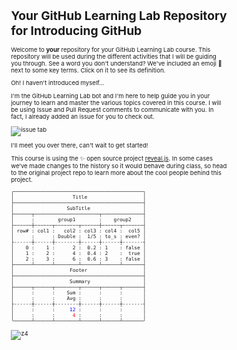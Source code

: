 # Your GitHub Learning Lab Repository for Introducing GitHub

Welcome to **your** repository for your GitHub Learning Lab course. This repository will be used during the different activities that I will be guiding you through. See a word you don't understand? We've included an emoji 📖 next to some key terms. Click on it to see its definition.

Oh! I haven't introduced myself...

I'm the GitHub Learning Lab bot and I'm here to help guide you in your journey to learn and master the various topics covered in this course. I will be using Issue and Pull Request comments to communicate with you. In fact, I already added an issue for you to check out.

![issue tab](https://lab.github.com/public/images/issue_tab.png)

I'll meet you over there, can't wait to get started!

This course is using the :sparkles: open source project [reveal.js](https://github.com/hakimel/reveal.js/). In some cases we’ve made changes to the history so it would behave during class, so head to the original project repo to learn more about the cool people behind this project.

<?xml version="1.0" encoding="UTF-8" ?>
<!DOCTYPE html PUBLIC "-//W3C//DTD XHTML 1.0 Strict//EN" "http://www.w3.org/TR/xhtml1/DTD/xhtml1-strict.dtd">
<!-- This file was created with the aha Ansi HTML Adapter. https://github.com/theZiz/aha -->
<html xmlns="http://www.w3.org/1999/xhtml">
<head>
<meta http-equiv="Content-Type" content="application/xml+xhtml; charset=UTF-8"/>
<title>z4.txt</title>
</head>
<body style="font-size:0.6em">
<pre>
╭────────────────────────────────────────────╮
│                    Title                   │
├────────────────────────────────────────────┤
│                  SubTitle                  │
├──────┬──────────────────────┬──────────────┤
│      :        group1        :    group2    │
├−−−−−−┼−−−−−−┬−−−−−−−−┬−−−−−−┼−−−−−−┬−−−−−−−┤
│ row# : col1 :   col2 : col3 : col4 :  col5 │
│      :      : Double :  1/5 : to_s : even? │
├------┼------┼--------┼------┼------┼-------┤
│    0 :    1 :      2 :  0.2 : 1    : false │
│    1 :    2 :      4 :  0.4 : 2    :  true │
│    2 :    3 :      6 :  0.6 : 3    : false │
├──────┴──────┴────────┴──────┴──────┴───────┤
│                   Footer                   │
├────────────────────────────────────────────┤
│                   Summary                  │
├──────┬──────┬────────┬──────┬──────┬───────┤
│      :      :    Sum :      :      :       │
│      :      :    Avg :      :      :       │
├------┼------┼--------┼------┼------┼-------┤
│      :      :     <span style="color:blue;">12</span> :      :      :       │
│      :      :      <span style="color:red;">4</span> :      :      :       │
╰──────┴──────┴────────┴──────┴──────┴───────╯
</pre>
</body>
</html>


![z4](https://github.com/hutou/github-slideshow/assets/5678331/568f70b5-a49e-42ce-b4b4-3778b7378849)
